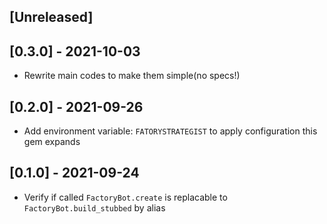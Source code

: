 ## [Unreleased]

## [0.3.0] - 2021-10-03

- Rewrite main codes to make them simple(no specs!)

## [0.2.0] - 2021-09-26

- Add environment variable: `FATORYSTRATEGIST` to apply configuration this gem expands

## [0.1.0] - 2021-09-24

- Verify if called `FactoryBot.create` is replacable to `FactoryBot.build_stubbed` by alias
